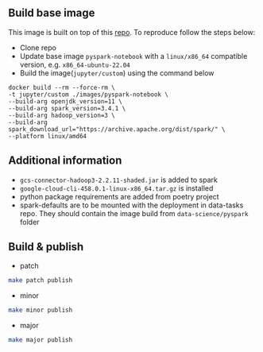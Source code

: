 ## Build base image
This image is built on top of this [repo](https://github.com/jupyter/docker-stacks).
To reproduce follow the steps below:
- Clone repo 
- Update base image `pyspark-notebook` with a  `linux/x86_64` compatible version, e.g. `x86_64-ubuntu-22.04`
- Build the image(`jupyter/custom`) using the command below
```
docker build --rm --force-rm \
-t jupyter/custom ./images/pyspark-notebook \
--build-arg openjdk_version=11 \
--build-arg spark_version=3.4.1 \
--build-arg hadoop_version=3 \
--build-arg spark_download_url="https://archive.apache.org/dist/spark/" \
--platform linux/amd64
```

## Additional information 
- `gcs-connector-hadoop3-2.2.11-shaded.jar` is added to spark 
- `google-cloud-cli-458.0.1-linux-x86_64.tar.gz` is installed
- python package requirements are added from poetry project
- spark-defaults are to be mounted with the deployment in data-tasks repo. 
They should contain the image build from `data-science/pyspark` folder

## Build & publish
- patch
```sh
make patch publish
```
- minor 
```sh
make minor publish
```
- major 
```sh
make major publish
```

